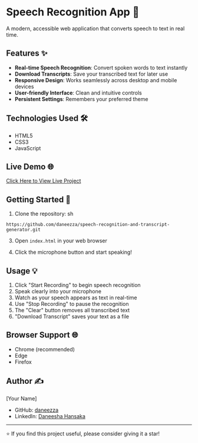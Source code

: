 # Speech Recognition App 🎤

A modern, accessible web application that converts speech to text in real time.

## Features ✨

- **Real-time Speech Recognition**: Convert spoken words to text instantly
- **Download Transcripts**: Save your transcribed text for later use
- **Responsive Design**: Works seamlessly across desktop and mobile devices
- **User-friendly Interface**: Clean and intuitive controls
- **Persistent Settings**: Remembers your preferred theme

## Technologies Used 🛠️

- HTML5
- CSS3
- JavaScript

## Live Demo 🌐

[Click Here to View Live Project](https://daneezza.github.io/speech-recognition-and-transcript-generator/)

## Getting Started 🚀

1. Clone the repository:
sh
```
https://github.com/daneezza/speech-recognition-and-transcript-generator.git
```

3. Open `index.html` in your web browser

4. Click the microphone button and start speaking!

## Usage 💡

1. Click "Start Recording" to begin speech recognition
2. Speak clearly into your microphone
3. Watch as your speech appears as text in real-time
4. Use "Stop Recording" to pause the recognition
5. The "Clear" button removes all transcribed text
6. "Download Transcript" saves your text as a file

## Browser Support 🌐

- Chrome (recommended)
- Edge
- Firefox

## Author ✍️

[Your Name]
- GitHub: [daneezza](https://github.com/daneezza)
- LinkedIn: [Daneesha Hansaka](https://www.linkedin.com/in/daneezza/)

---

⭐️ If you find this project useful, please consider giving it a star!   
